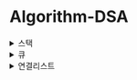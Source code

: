 # Algorithm-DSA

<details>
<summary>스택</summary>
<div markdown="1">

- LIFO(Last In First Out): 후입선출
- push, pop, top, size, empty

  ```python
  # 스택 구현

  def __init__(self):
      self.data = []

  def push(self, x):
      self.data.append(x)

  def pop(self):
      // 비어있을 때
      if not self.data:
          return -1
      return self.data.pop()

  def size(self):
      if not self.data:
          return -1
      return len(self.data)

  def empty(self):
      if not self.data:
          return 1
      else 0

  def top(self):
      if not self.data:
          return -1
      return self.data[-1]
  ```

</div>
</details>

<details>
<summary>큐</summary>
<div markdown="1">

- FIFO(First In First Out): 선입선출
- enqueue, size, dequeue
- 구현방식
  - 원형 큐, 순환 큐
    - front: 데이터를 삭제할 위치를 지정하는 변수
    - rear: 데이터를 저장할 위치를 지정하는 변수
    - count: 데이터의 개수를 저장하는 변수
    - 데이터:front에서 rear 전 까지
    - rear와 배열의 max 사이즈가 같다면 rear을 0으로
    - front == rear 두 가지 경우 -> count 필요
      1. 데이터가 꽉 찬 경우
      2. 데이터가 없는 경우
  - 가변크기 큐

</div>
</details>

<details>
    <summary>연결리스트</summary>
    <div>
        <details>
            <summary>단일 연결리스트</summary>
            <div markdown="1">
                `
                class LinkedList:
                def __init__(self, size):
                    self.size = size
                    self.num = 0
                    self.head = Node(None)
                
                def insert(self, value):
                    if self.num >= self.size:
                        return False
                    
                    node = Node(value)
                    node.next = self.head.next # 비어있을 경우 None
                `
            </div>
            </details>
        </div>
    <details>
        <summary>이중 연결리스트</summary>
    </details>

</details>
